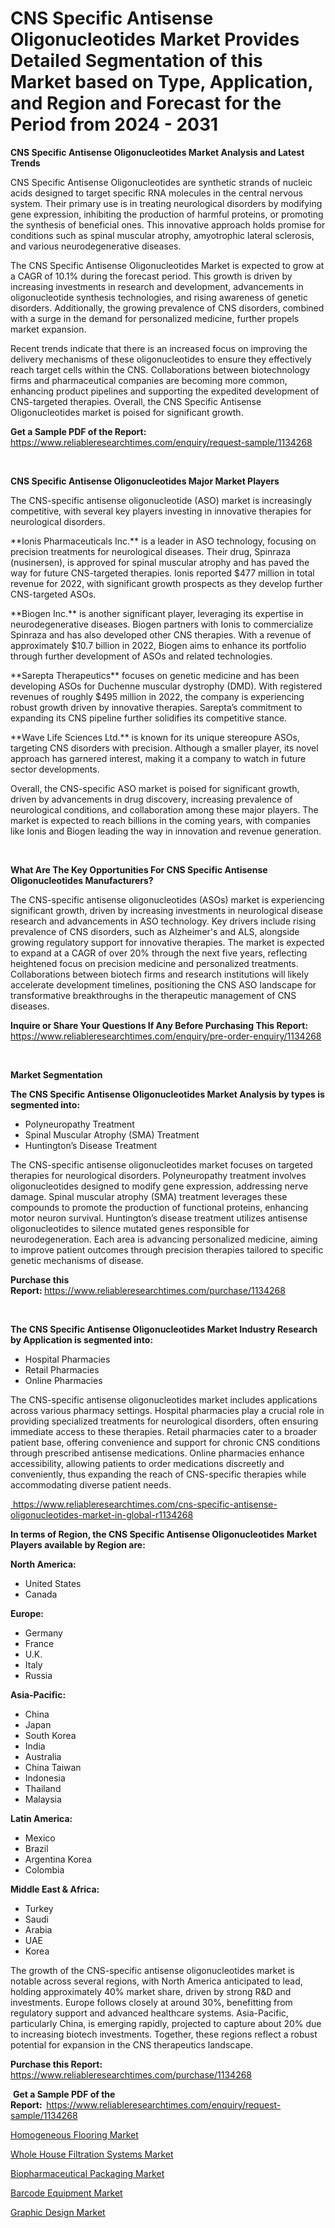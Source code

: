 <p><h1>CNS Specific Antisense Oligonucleotides Market Provides Detailed Segmentation of this Market based on Type, Application, and Region and Forecast for the Period from 2024 - 2031</h1></p><p><strong>CNS Specific Antisense Oligonucleotides Market Analysis and Latest Trends</strong></p>
<p><p>CNS Specific Antisense Oligonucleotides are synthetic strands of nucleic acids designed to target specific RNA molecules in the central nervous system. Their primary use is in treating neurological disorders by modifying gene expression, inhibiting the production of harmful proteins, or promoting the synthesis of beneficial ones. This innovative approach holds promise for conditions such as spinal muscular atrophy, amyotrophic lateral sclerosis, and various neurodegenerative diseases.</p><p>The CNS Specific Antisense Oligonucleotides Market is expected to grow at a CAGR of 10.1% during the forecast period. This growth is driven by increasing investments in research and development, advancements in oligonucleotide synthesis technologies, and rising awareness of genetic disorders. Additionally, the growing prevalence of CNS disorders, combined with a surge in the demand for personalized medicine, further propels market expansion. </p><p>Recent trends indicate that there is an increased focus on improving the delivery mechanisms of these oligonucleotides to ensure they effectively reach target cells within the CNS. Collaborations between biotechnology firms and pharmaceutical companies are becoming more common, enhancing product pipelines and supporting the expedited development of CNS-targeted therapies. Overall, the CNS Specific Antisense Oligonucleotides market is poised for significant growth.</p></p>
<p><strong>Get a Sample PDF of the Report:&nbsp;</strong> <a href="https://www.reliableresearchtimes.com/enquiry/request-sample/1134268?utm_campaign=1266&utm_medium=2&utm_source=Github&utm_content=ia&utm_term=08102024&utm_id=cns-specific-antisense-oligonucleotides">https://www.reliableresearchtimes.com/enquiry/request-sample/1134268</a></p>
<p>&nbsp;</p>
<p><strong>CNS Specific Antisense Oligonucleotides Major Market Players</strong></p>
<p><p>The CNS-specific antisense oligonucleotide (ASO) market is increasingly competitive, with several key players investing in innovative therapies for neurological disorders. </p><p>**Ionis Pharmaceuticals Inc.** is a leader in ASO technology, focusing on precision treatments for neurological diseases. Their drug, Spinraza (nusinersen), is approved for spinal muscular atrophy and has paved the way for future CNS-targeted therapies. Ionis reported $477 million in total revenue for 2022, with significant growth prospects as they develop further CNS-targeted ASOs.</p><p>**Biogen Inc.** is another significant player, leveraging its expertise in neurodegenerative diseases. Biogen partners with Ionis to commercialize Spinraza and has also developed other CNS therapies. With a revenue of approximately $10.7 billion in 2022, Biogen aims to enhance its portfolio through further development of ASOs and related technologies.</p><p>**Sarepta Therapeutics** focuses on genetic medicine and has been developing ASOs for Duchenne muscular dystrophy (DMD). With registered revenues of roughly $495 million in 2022, the company is experiencing robust growth driven by innovative therapies. Sarepta’s commitment to expanding its CNS pipeline further solidifies its competitive stance.</p><p>**Wave Life Sciences Ltd.** is known for its unique stereopure ASOs, targeting CNS disorders with precision. Although a smaller player, its novel approach has garnered interest, making it a company to watch in future sector developments.</p><p>Overall, the CNS-specific ASO market is poised for significant growth, driven by advancements in drug discovery, increasing prevalence of neurological conditions, and collaboration among these major players. The market is expected to reach billions in the coming years, with companies like Ionis and Biogen leading the way in innovation and revenue generation.</p></p>
<p>&nbsp;</p>
<p><strong>What Are The Key Opportunities For CNS Specific Antisense Oligonucleotides Manufacturers?</strong></p>
<p><p>The CNS-specific antisense oligonucleotides (ASOs) market is experiencing significant growth, driven by increasing investments in neurological disease research and advancements in ASO technology. Key drivers include rising prevalence of CNS disorders, such as Alzheimer's and ALS, alongside growing regulatory support for innovative therapies. The market is expected to expand at a CAGR of over 20% through the next five years, reflecting heightened focus on precision medicine and personalized treatments. Collaborations between biotech firms and research institutions will likely accelerate development timelines, positioning the CNS ASO landscape for transformative breakthroughs in the therapeutic management of CNS diseases.</p></p>
<p><strong>Inquire or Share Your Questions If Any Before Purchasing This Report:</strong> <a href="https://www.reliableresearchtimes.com/enquiry/pre-order-enquiry/1134268?utm_campaign=1266&utm_medium=2&utm_source=Github&utm_content=ia&utm_term=08102024&utm_id=cns-specific-antisense-oligonucleotides">https://www.reliableresearchtimes.com/enquiry/pre-order-enquiry/1134268</a></p>
<p>&nbsp;</p>
<p><strong>Market Segmentation</strong></p>
<p><strong>The CNS Specific Antisense Oligonucleotides Market Analysis by types is segmented into:</strong></p>
<p><ul><li>Polyneuropathy Treatment</li><li>Spinal Muscular Atrophy (SMA) Treatment</li><li>Huntington’s Disease Treatment</li></ul></p>
<p><p>The CNS-specific antisense oligonucleotides market focuses on targeted therapies for neurological disorders. Polyneuropathy treatment involves oligonucleotides designed to modify gene expression, addressing nerve damage. Spinal muscular atrophy (SMA) treatment leverages these compounds to promote the production of functional proteins, enhancing motor neuron survival. Huntington’s disease treatment utilizes antisense oligonucleotides to silence mutated genes responsible for neurodegeneration. Each area is advancing personalized medicine, aiming to improve patient outcomes through precision therapies tailored to specific genetic mechanisms of disease.</p></p>
<p><strong>Purchase this Report:&nbsp;</strong><a href="https://www.reliableresearchtimes.com/purchase/1134268?utm_campaign=1266&utm_medium=2&utm_source=Github&utm_content=ia&utm_term=08102024&utm_id=cns-specific-antisense-oligonucleotides">https://www.reliableresearchtimes.com/purchase/1134268</a></p>
<p>&nbsp;</p>
<p><strong>The CNS Specific Antisense Oligonucleotides Market Industry Research by Application is segmented into:</strong></p>
<p><ul><li>Hospital Pharmacies</li><li>Retail Pharmacies</li><li>Online Pharmacies</li></ul></p>
<p><p>The CNS-specific antisense oligonucleotides market includes applications across various pharmacy settings. Hospital pharmacies play a crucial role in providing specialized treatments for neurological disorders, often ensuring immediate access to these therapies. Retail pharmacies cater to a broader patient base, offering convenience and support for chronic CNS conditions through prescribed antisense medications. Online pharmacies enhance accessibility, allowing patients to order medications discreetly and conveniently, thus expanding the reach of CNS-specific therapies while accommodating diverse patient needs.</p></p>
<p><a href="https://www.reliableresearchtimes.com/cns-specific-antisense-oligonucleotides-market-in-global-r1134268?utm_campaign=1266&utm_medium=2&utm_source=Github&utm_content=ia&utm_term=08102024&utm_id=cns-specific-antisense-oligonucleotides">&nbsp;https://www.reliableresearchtimes.com/cns-specific-antisense-oligonucleotides-market-in-global-r1134268</a></p>
<p><strong>In terms of Region, the CNS Specific Antisense Oligonucleotides Market Players available by Region are:</strong></p>
<p>
    <p> <strong> North America: </strong>
        <ul>
            <li>United States</li>
            <li>Canada</li>
        </ul>
        </p> 
    <p> <strong> Europe: </strong>
        <ul>
            <li>Germany</li>
            <li>France</li>
            <li>U.K.</li>
            <li>Italy</li>
            <li>Russia</li>
        </ul>
        </p> 
    <p> <strong> Asia-Pacific: </strong>
        <ul>
            <li>China</li>
            <li>Japan</li>
            <li>South Korea</li>
            <li>India</li>
            <li>Australia</li>
            <li>China Taiwan</li>
            <li>Indonesia</li>
            <li>Thailand</li>
            <li>Malaysia</li>
        </ul>
        </p> 
    <p> <strong> Latin America: </strong>
        <ul>
            <li>Mexico</li>
            <li>Brazil</li>
            <li>Argentina Korea</li>
            <li>Colombia</li>
        </ul>
        </p> 
    <p> <strong> Middle East & Africa: </strong>
        <ul>
            <li>Turkey</li>
            <li>Saudi</li>
            <li>Arabia</li>
            <li>UAE</li>
            <li>Korea</li>
        </ul>
    </p>
    </p>
<p><p>The growth of the CNS-specific antisense oligonucleotides market is notable across several regions, with North America anticipated to lead, holding approximately 40% market share, driven by strong R&D and investments. Europe follows closely at around 30%, benefitting from regulatory support and advanced healthcare systems. Asia-Pacific, particularly China, is emerging rapidly, projected to capture about 20% due to increasing biotech investments. Together, these regions reflect a robust potential for expansion in the CNS therapeutics landscape.</p></p>
<p><strong>Purchase this Report: </strong><a href="https://www.reliableresearchtimes.com/purchase/1134268?utm_campaign=1266&utm_medium=2&utm_source=Github&utm_content=ia&utm_term=08102024&utm_id=cns-specific-antisense-oligonucleotides">https://www.reliableresearchtimes.com/purchase/1134268</a></p>
<p>&nbsp;<strong>Get a Sample PDF of the Report:&nbsp;&nbsp;</strong><a href="https://www.reliableresearchtimes.com/enquiry/request-sample/1134268?utm_campaign=1266&utm_medium=2&utm_source=Github&utm_content=ia&utm_term=08102024&utm_id=cns-specific-antisense-oligonucleotides">https://www.reliableresearchtimes.com/enquiry/request-sample/1134268</a></p>
<p><strong></strong></p>
<p><p><a href="https://www.linkedin.com/pulse/investing-homogeneous-flooring-market-trends-leading-products-fecke?utm_campaign=1266&utm_medium=2&utm_source=Github&utm_content=ia&utm_term=08102024&utm_id=cns-specific-antisense-oligonucleotides">Homogeneous Flooring Market</a></p><p><a href="https://www.linkedin.com/pulse/insights-whole-house-filtration-systems-market-players-hbmbe?utm_campaign=1266&utm_medium=2&utm_source=Github&utm_content=ia&utm_term=08102024&utm_id=cns-specific-antisense-oligonucleotides">Whole House Filtration Systems Market</a></p><p><a href="https://www.linkedin.com/pulse/top-trends-transforming-biopharmaceutical-packaging-market-lvgoe?utm_campaign=1266&utm_medium=2&utm_source=Github&utm_content=ia&utm_term=08102024&utm_id=cns-specific-antisense-oligonucleotides">Biopharmaceutical Packaging Market</a></p><p><a href="https://www.linkedin.com/pulse/evaluating-global-barcode-equipment-market-trends-growth-xfpte?utm_campaign=1266&utm_medium=2&utm_source=Github&utm_content=ia&utm_term=08102024&utm_id=cns-specific-antisense-oligonucleotides">Barcode Equipment Market</a></p><p><a href="https://www.linkedin.com/pulse/graphic-design-market-industry-trends-forecast-period-from-s5rze?utm_campaign=1266&utm_medium=2&utm_source=Github&utm_content=ia&utm_term=08102024&utm_id=cns-specific-antisense-oligonucleotides">Graphic Design Market</a></p></p>
